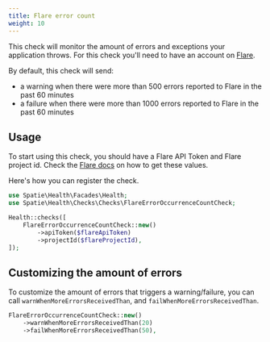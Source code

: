 ```yaml
---
title: Flare error count
weight: 10
---
```


This check will monitor the amount of errors and exceptions your application throws. For this check you'll need to have an account on [Flare](https://flareapp.io).

By default, this check will send:
- a warning when there were more than 500 errors reported to Flare in the past 60 minutes
- a failure when there were more than 1000 errors reported to Flare in the past 60 minutes

## Usage

To start using this check, you should have a Flare API Token and Flare project id. Check the [Flare docs](https://flareapp.io/docs) on how to get these values.

Here's how you can register the check.

```php
use Spatie\Health\Facades\Health;
use Spatie\Health\Checks\Checks\FlareErrorOccurrenceCountCheck;

Health::checks([
    FlareErrorOccurrenceCountCheck::new()
        ->apiToken($flareApiToken)
        ->projectId($flareProjectId),
]);
```

## Customizing the amount of errors

To customize the amount of errors that triggers a warning/failure, you can call `warnWhenMoreErrorsReceivedThan`, and `failWhenMoreErrorsReceivedThan`.

```php
FlareErrorOccurrenceCountCheck::new()
    ->warnWhenMoreErrorsReceivedThan(20)
    ->failWhenMoreErrorsReceivedThan(50),
```
